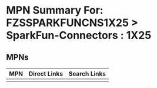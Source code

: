 



# MPN Summary For: FZSSPARKFUNCNS1X25 > SparkFun-Connectors : 1X25

## MPNs
  

|MPN|Direct Links|Search Links|
| :--- | :--- | :--- |
||||

